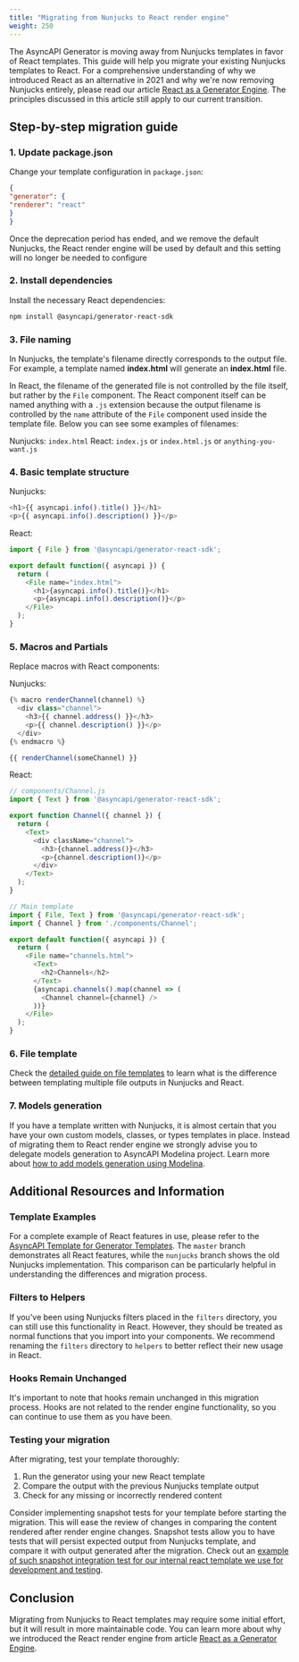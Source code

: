 ```yaml
---
title: "Migrating from Nunjucks to React render engine"
weight: 250
---
```


The AsyncAPI Generator is moving away from Nunjucks templates in favor of React templates. This guide will help you migrate your existing Nunjucks templates to React. For a comprehensive understanding of why we introduced React as an alternative in 2021 and why we're now removing Nunjucks entirely, please read our article [React as a Generator Engine](https://www.asyncapi.com/blog/react-as-generator-engine). The principles discussed in this article still apply to our current transition.

## Step-by-step migration guide

### 1. Update package.json

Change your template configuration in `package.json`:

```json
{
"generator": {
"renderer": "react"
}
}
```

Once the deprecation period has ended, and we remove the default Nunjucks, the React render engine will be used by default and this setting will no longer be needed to configure

### 2. Install dependencies

Install the necessary React dependencies:

```bash
npm install @asyncapi/generator-react-sdk
```

### 3. File naming

In Nunjucks, the template's filename directly corresponds to the output file. For example, a template named **index.html** will generate an **index.html** file.

In React, the filename of the generated file is not controlled by the file itself, but rather by the `File` component. The React component itself can be named anything with a `.js` extension because the output filename is controlled by the `name` attribute of the `File` component used inside the template file. Below you can see some examples of filenames: 

Nunjucks: `index.html`
React: `index.js` or `index.html.js` or `anything-you-want.js`

### 4. Basic template structure

Nunjucks:
```js
<h1>{{ asyncapi.info().title() }}</h1>
<p>{{ asyncapi.info().description() }}</p>
```

React:
```js
import { File } from '@asyncapi/generator-react-sdk';

export default function({ asyncapi }) {
  return (
    <File name="index.html">
      <h1>{asyncapi.info().title()}</h1>
      <p>{asyncapi.info().description()}</p>
    </File>
  );
}
```

### 5. Macros and Partials

Replace macros with React components:

Nunjucks:
```js
{% macro renderChannel(channel) %}
  <div class="channel">
    <h3>{{ channel.address() }}</h3>
    <p>{{ channel.description() }}</p>
  </div>
{% endmacro %}

{{ renderChannel(someChannel) }}
```

React:
```js
// components/Channel.js
import { Text } from '@asyncapi/generator-react-sdk';

export function Channel({ channel }) {
  return (
    <Text>
      <div className="channel">
        <h3>{channel.address()}</h3>
        <p>{channel.description()}</p>
      </div>
    </Text>
  );
}

// Main template
import { File, Text } from '@asyncapi/generator-react-sdk';
import { Channel } from './components/Channel';

export default function({ asyncapi }) {
  return (
    <File name="channels.html">
      <Text>
        <h2>Channels</h2>
      </Text>
      {asyncapi.channels().map(channel => (
        <Channel channel={channel} />
      ))}
    </File>
  );
}
```

### 6. File template 

Check the [detailed guide on file templates](file-templates.md) to learn what is the difference between templating multiple file outputs in Nunjucks and React.

### 7. Models generation

If you have a template written with Nunjucks, it is almost certain that you have your own custom models, classes, or types templates in place. Instead of migrating them to React render engine we strongly advise you to delegate models generation to AsyncAPI Modelina project. Learn more about [how to add models generation using Modelina](https://www.asyncapi.com/docs/tools/generator/model-generation).

## Additional Resources and Information

### Template Examples
For a complete example of React features in use, please refer to the [AsyncAPI Template for Generator Templates](https://github.com/asyncapi/template-for-generator-templates). The `master` branch demonstrates all React features, while the `nunjucks` branch shows the old Nunjucks implementation. This comparison can be particularly helpful in understanding the differences and migration process.

### Filters to Helpers
If you've been using Nunjucks filters placed in the `filters` directory, you can still use this functionality in React. However, they should be treated as normal functions that you import into your components. We recommend renaming the `filters` directory to `helpers` to better reflect their new usage in React.

### Hooks Remain Unchanged
It's important to note that hooks remain unchanged in this migration process. Hooks are not related to the render engine functionality, so you can continue to use them as you have been.

### Testing your migration

After migrating, test your template thoroughly:

1. Run the generator using your new React template
2. Compare the output with the previous Nunjucks template output
3. Check for any missing or incorrectly rendered content

Consider implementing snapshot tests for your template before starting the migration. This will ease the review of changes in comparing the content rendered after render engine changes. Snapshot tests allow you to have tests that will persist expected output from Nunjucks template, and compare it with output generated after the migration. Check out an [example of such snapshot integration test for our internal react template we use for development and testing](https://github.com/asyncapi/generator/blob/master/apps/generator/test/integration.test.js#L66).

## Conclusion

Migrating from Nunjucks to React templates may require some initial effort, but it will result in more maintainable code. You can learn more about why we introduced the React render engine from article [React as a Generator Engine](https://www.asyncapi.com/blog/react-as-generator-engine).